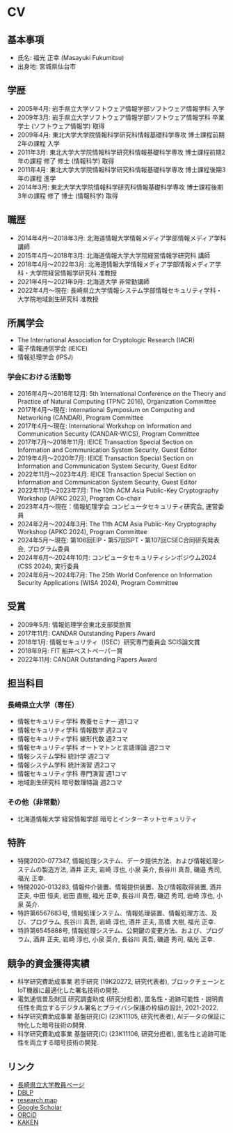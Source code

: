 # CV

## 基本事項

* 氏名: 福光 正幸 (Masayuki Fukumitsu)
* 出身地: 宮城県仙台市

## 学歴

* 2005年4月: 岩手県立大学ソフトウェア情報学部ソフトウェア情報学科 入学
* 2009年3月: 岩手県立大学ソフトウェア情報学部ソフトウェア情報学科 卒業 学士 (ソフトウェア情報学) 取得
* 2009年4月: 東北大学大学院情報科学研究科情報基礎科学専攻 博士課程前期2年の課程 入学
* 2011年3月: 東北大学大学院情報科学研究科情報基礎科学専攻 博士課程前期2年の課程 修了 修士 (情報科学) 取得
* 2011年4月: 東北大学大学院情報科学研究科情報基礎科学専攻 博士課程後期3年の課程 進学
* 2014年3月: 東北大学大学院情報科学研究科情報基礎科学専攻 博士課程後期3年の課程 修了 博士 (情報科学) 取得

## 職歴

* 2014年4月～2018年3月: 北海道情報大学情報メディア学部情報メディア学科 講師
* 2015年4月～2018年3月: 北海道情報大学大学院経営情報学研究科 講師
* 2018年4月～2022年3月: 北海道情報大学情報メディア学部情報メディア学科・大学院経営情報学研究科 准教授
* 2021年4月～2021年9月: 北海道大学 非常勤講師
* 2022年4月～現在: 長崎県立大学情報システム学部情報セキュリティ学科・大学院地域創生研究科 准教授

## 所属学会

* The International Association for Cryptologic Research (IACR)
* 電子情報通信学会 (IEICE)
* 情報処理学会 (IPSJ)

### 学会における活動等

* 2016年4月～2016年12月: 5th International Conference on the Theory and Practice of Natural Computing (TPNC 2016), Organization Committee
* 2017年4月～現在: International Symposium on Computing and Networking (CANDAR), Program Committee
* 2017年4月～現在: International Workshop on Information and Communication Security (CANDAR-WICS), Program Committee
* 2017年7月～2018年11月: IEICE Transaction Special Section on Information and Communication System Security, Guest Editor
* 2019年4月～2020年7月: IEICE Transaction Special Section on Information and Communication System Security, Guest Editor
* 2022年11月～2023年4月: IEICE Transaction Special Section on Information and Communication System Security, Guest Editor
* 2022年11月～2023年7月: The 10th ACM Asia Public-Key Cryptography Workshop (APKC 2023), Program Co-chair
* 2023年4月～現在：情報処理学会 コンピュータセキュリティ研究会, 運営委員
* 2024年2月～2024年3月: The 11th ACM Asia Public-Key Cryptography Workshop (APKC 2024), Program Committee
* 2024年5月～現在: 第106回EIP・第57回SPT・第107回CSEC合同研究発表会, プログラム委員
* 2024年6月～2024年10月: コンピュータセキュリティシンポジウム2024 (CSS 2024), 実行委員
* 2024年6月～2024年7月: The 25th World Conference on Information Security Applications (WISA 2024), Program Committee

## 受賞

* 2009年5月: 情報処理学会東北支部奨励賞
* 2017年11月: CANDAR Outstanding Papers Award
* 2018年1月: 情報セキュリティ（ISEC）研究専門委員会 SCIS論文賞
* 2018年9月: FIT 船井ベストペーパー賞
* 2022年11月: CANDAR Outstanding Papers Award

## 担当科目

### 長崎県立大学（専任）

* 情報セキュリティ学科 教養セミナー 週1コマ
* 情報セキュリティ学科 情報数学 週2コマ
* 情報セキュリティ学科 線形代数 週2コマ
* 情報セキュリティ学科 オートマトンと言語理論 週2コマ
* 情報システム学科 統計学 週2コマ
* 情報システム学科 統計演習 週2コマ
* 情報セキュリティ学科 専門演習 週1コマ
* 地域創生研究科 暗号数理特論  週2コマ

### その他（非常勤）

* 北海道情報大学 経営情報学部 暗号とインターネットセキュリティ

## 特許

* 特開2020-077347, 情報処理システム、データ提供方法、および情報処理システムの製造方法, 酒井 正夫, 岩崎 淳也, 小泉 英介, 長谷川 真吾, 磯邉 秀司, 福光 正幸.
* 特開2020-013283, 情報仲介装置、情報提供装置、及び情報取得装置, 酒井 正夫, 中田 恒夫, 岩田 直樹, 福光 正幸, 長谷川 真吾, 磯辺 秀司, 岩崎 淳也, 小泉 英介.
* 特許第6567683号, 情報処理システム、情報処理装置、情報処理方法、及び、プログラム, 長谷川 真吾, 岩崎 淳也, 酒井 正夫, 高橋 大樹, 福光 正幸.
* 特許第6545888号, 情報処理システム、公開鍵の変更方法、および、プログラム, 酒井 正夫, 岩崎 淳也, 小泉 英介, 長谷川 真吾, 磯邉 秀司, 福光 正幸.

## 競争的資金獲得実績

* 科学研究費助成事業 若手研究 (19K20272, 研究代表者), ブロックチェーンとIoT機器に最適化した署名技術の開発.
* 電気通信普及財団 研究調査助成 (研究分担者), 匿名性・追跡可能性・説明責任性を両立するデジタル署名とプライバシ保護の枠組の設計, 2021-2022.
* 科学研究費助成事業 基盤研究(C) (23K11105, 研究代表者), AIデータの保証に特化した暗号技術の開発.
* 科学研究費助成事業 基盤研究(C) (23K11106, 研究分担者), 匿名性と追跡可能性を両立する暗号技術の開発.

## リンク

* [長崎県立大学教員ページ](https://sun.ac.jp/researchinfo/fuku-masa/)
* [DBLP](https://dblp.org/pid/34/8102.html)
* [research map](https://researchmap.jp/masayuki_fukumitsu)
* [Google Scholar](https://scholar.google.com/citations?user=mchg6CYAAAAJ&hl=ja)
* [ORCiD](https://orcid.org/0000-0001-7471-4477)
* [KAKEN](https://nrid.nii.ac.jp/ja/nrid/1000010736119/)
